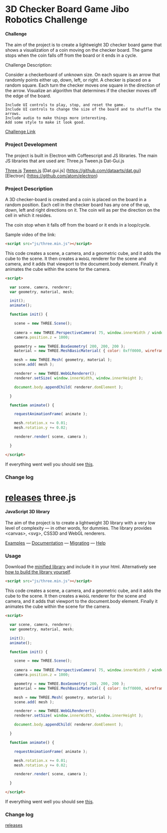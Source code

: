 3D Checker Board Game 
Jibo Robotics Challenge
========

#### Challenge ####

The aim of the project is to create a lightweight 3D checker board game that shows a visualization of a coin moving on the checker board.
The game stops when the coin falls off from the board or it ends in a cycle.

Challenge Description:

Consider a checkerboard of unknown size. On each square is an arrow that randomly points either up, down, left, or right. A checker is placed on a random square. Each turn the checker moves one square in the direction of the arrow. Visualize an algorithm that determines if the checker moves off the edge of the board.

    Include UI controls to play, stop, and reset the game.
    Include UI controls to change the size of the board and to shuffle the arrows.
    Include audio to make things more interesting.
    Add some style to make it look good.

[Challenge Link](https://github.com/golgobot/programming-challenge)

### Project Development ###

The project is built in Electron with Coffeescript and JS libraries.
The main JS libraries that are used are:
Three.js
Tween.js
Dat-Gui.js

[Three.js](https://github.com/mrdoob/three.js) [Tween.js](https://github.com/CreateJS/TweenJS) [Dat.gui.js] (https://github.com/dataarts/dat.gui)
[Electron] (https://github.com/atom/electron)

### Project Description ###

A 3D checker-board is created and a coin is placed on the board in a random position. Each cell in the checker board
has any one of the up, down, left and right directions on it. The coin will as per the direction on the cell in which 
it resides.

The coin stop when it falls off from the board or it ends in a loop/cycle.

Sample video of the link:


```html
<script src="js/three.min.js"></script>
```

This code creates a scene, a camera, and a geometric cube, and it adds the cube to the scene. It then creates a `WebGL` renderer for the scene and camera, and it adds that viewport to the document.body element. Finally it animates the cube within the scene for the camera.

```html
<script>

  var scene, camera, renderer;
  var geometry, material, mesh;

  init();
  animate();

  function init() {

    scene = new THREE.Scene();
    
    camera = new THREE.PerspectiveCamera( 75, window.innerWidth / window.innerHeight, 1, 10000 );
    camera.position.z = 1000;

    geometry = new THREE.BoxGeometry( 200, 200, 200 );
    material = new THREE.MeshBasicMaterial( { color: 0xff0000, wireframe: true } );

    mesh = new THREE.Mesh( geometry, material );
    scene.add( mesh );

    renderer = new THREE.WebGLRenderer();
    renderer.setSize( window.innerWidth, window.innerHeight );

    document.body.appendChild( renderer.domElement );

  }

  function animate() {

    requestAnimationFrame( animate );

    mesh.rotation.x += 0.01;
    mesh.rotation.y += 0.02;

    renderer.render( scene, camera );

  }

</script>
```
If everything went well you should see [this](http://jsfiddle.net/hfj7gm6t/).

### Change log ###

[releases](https://github.com/mrdoob/three.js/releases)
three.js
========

#### JavaScript 3D library ####

The aim of the project is to create a lightweight 3D library with a very low level of complexity — in other words, for dummies. The library provides &lt;canvas&gt;, &lt;svg&gt;, CSS3D and WebGL renderers.

[Examples](http://threejs.org/examples/) — [Documentation](http://threejs.org/docs/) — [Migrating](https://github.com/mrdoob/three.js/wiki/Migration) — [Help](http://stackoverflow.com/questions/tagged/three.js)


### Usage ###

Download the [minified library](http://threejs.org/build/three.min.js) and include it in your html.
Alternatively see [how to build the library yourself](https://github.com/mrdoob/three.js/wiki/build.py,-or-how-to-generate-a-compressed-Three.js-file).

```html
<script src="js/three.min.js"></script>
```

This code creates a scene, a camera, and a geometric cube, and it adds the cube to the scene. It then creates a `WebGL` renderer for the scene and camera, and it adds that viewport to the document.body element. Finally it animates the cube within the scene for the camera.

```html
<script>

  var scene, camera, renderer;
  var geometry, material, mesh;

  init();
  animate();

  function init() {

    scene = new THREE.Scene();
    
    camera = new THREE.PerspectiveCamera( 75, window.innerWidth / window.innerHeight, 1, 10000 );
    camera.position.z = 1000;

    geometry = new THREE.BoxGeometry( 200, 200, 200 );
    material = new THREE.MeshBasicMaterial( { color: 0xff0000, wireframe: true } );

    mesh = new THREE.Mesh( geometry, material );
    scene.add( mesh );

    renderer = new THREE.WebGLRenderer();
    renderer.setSize( window.innerWidth, window.innerHeight );

    document.body.appendChild( renderer.domElement );

  }

  function animate() {

    requestAnimationFrame( animate );

    mesh.rotation.x += 0.01;
    mesh.rotation.y += 0.02;

    renderer.render( scene, camera );

  }

</script>
```
If everything went well you should see [this](http://jsfiddle.net/hfj7gm6t/).

### Change log ###

[releases](https://github.com/mrdoob/three.js/releases)
